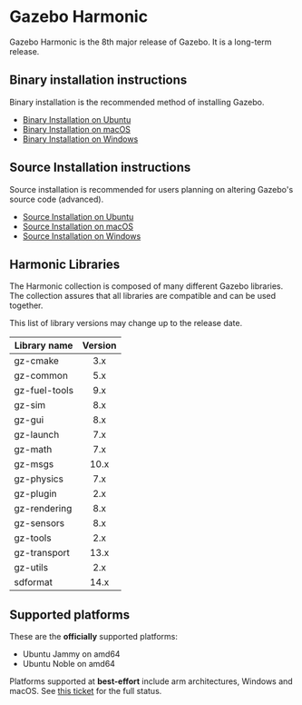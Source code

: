# Gazebo Harmonic

Gazebo Harmonic is the 8th major release of Gazebo. It is a
long-term release.

## Binary installation instructions

Binary installation is the recommended method of installing Gazebo.

 * [Binary Installation on Ubuntu](install_ubuntu)
 * [Binary Installation on macOS](install_osx)
 * [Binary Installation on Windows](install_windows)

## Source Installation instructions

Source installation is recommended for users planning on altering Gazebo's source code (advanced).

 * [Source Installation on Ubuntu](install_ubuntu_src)
 * [Source Installation on macOS](install_osx_src)
 * [Source Installation on Windows](install_windows_src)

## Harmonic Libraries

The Harmonic collection is composed of many different Gazebo libraries. The
collection assures that all libraries are compatible and can be used together.

This list of library versions may change up to the release date.

| Library name       | Version       |
| ------------------ |:-------------:|
|   gz-cmake         |       3.x     |
|   gz-common        |       5.x     |
|   gz-fuel-tools    |       9.x     |
|   gz-sim           |       8.x     |
|   gz-gui           |       8.x     |
|   gz-launch        |       7.x     |
|   gz-math          |       7.x     |
|   gz-msgs          |      10.x     |
|   gz-physics       |       7.x     |
|   gz-plugin        |       2.x     |
|   gz-rendering     |       8.x     |
|   gz-sensors       |       8.x     |
|   gz-tools         |       2.x     |
|   gz-transport     |      13.x     |
|   gz-utils         |       2.x     |
|   sdformat         |      14.x     |

## Supported platforms

These are the **officially** supported platforms:

* Ubuntu Jammy on amd64
* Ubuntu Noble on amd64

Platforms supported at **best-effort** include arm architectures, Windows and
macOS. See
[this ticket](https://github.com/gazebo-tooling/release-tools/issues/597)
for the full status.
